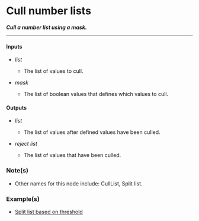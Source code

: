 # Cull number lists

**_Cull a number list using a mask._**

---


#### Inputs

* _list_

  * The list of values to cull.

* _mask_

  * The list of boolean values that defines which values to cull.


#### Outputs

* _list_

  * The list of values after defined values have been culled.

* _reject list_

  * The list of values that have been culled.


### Note(s)

* Other names for this node include: CullList, Split list.


### Example(s)

* <a href="https://creator.trimble.com/graph?assetURI=whp:1587ead1-6527-464b-924c-75c9fadb30c0&version=latest" target="_blank">Split list based on threshold</a>